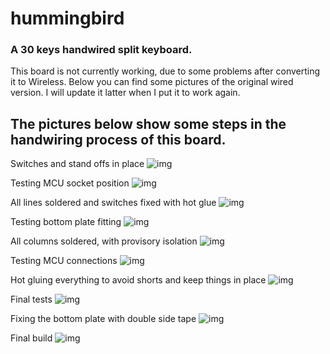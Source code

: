 # hummingbird
### A 30 keys handwired split keyboard.

This board is not currently working, due to some problems after converting it to Wireless. Below you can find some pictures of the original wired version. I will update it latter when I put it to work again.

## The pictures below show some steps in the handwiring process of this board.

Switches and stand offs in place
![img](../img/hummingbird/0.jpeg)

Testing MCU socket position
![img](../img/hummingbird/1.jpeg)

All lines soldered and switches fixed with hot glue
![img](../img/hummingbird/2.jpeg)

Testing bottom plate fitting
![img](../img/hummingbird/3.jpeg)

All columns soldered, with provisory isolation
![img](../img/hummingbird/4.jpeg)

Testing MCU connections
![img](../img/hummingbird/5.jpeg)

Hot gluing everything to avoid shorts and keep things in place
![img](../img/hummingbird/6.jpeg)

Final tests
![img](../img/hummingbird/7.jpeg)

Fixing the bottom plate with double side tape
![img](../img/hummingbird/8.jpeg)

Final build
![img](../img/hummingbird/9.jpeg)
